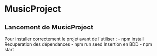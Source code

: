 # MusicProject
## Lancement de MusicProject
Pour installer correctement le projet avant de l'utiliser :
    - npm install   Recuperation des dépendances
    - npm run seed  Insertion en BDD
    - npm start
